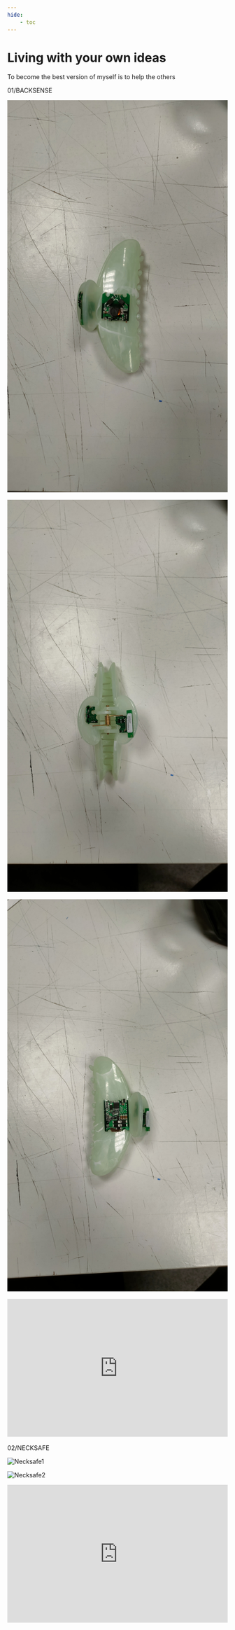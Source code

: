 ```yaml
---
hide:
    - toc
---
```


# Living with your own ideas

To become the best version of myself is to help the others

01/BACKSENSE

![Backsense 1](images/backsense1.jpg)

![Backsense 2](images/backsense2.jpg)

![Backsense 3](images/backsense3.jpg)

<iframe width="100%" height="315" src="https://www.youtube.com/embed/BvNJNM0Esbg" frameborder="0" allowfullscreen></iframe>

02/NECKSAFE

![Necksafe1](https://github.com/user-attachments/assets/0738b763-684c-4ca6-a35e-ba4e55d1d658)



![Necksafe2](https://github.com/user-attachments/assets/1d4ba9cd-114f-41ef-b550-5631a42cdead)


<iframe width="100%" height="315" src="https://www.youtube.com/embed/O_bGadv959I" frameborder="0" allowfullscreen></iframe>

